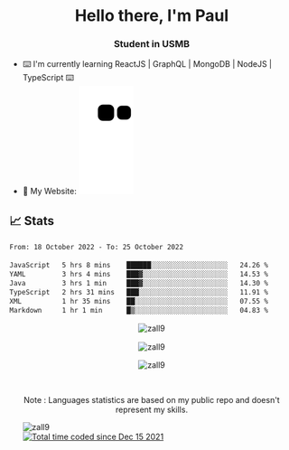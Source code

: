 <h1 align="center">Hello there, I'm Paul</h1> 
<h3 align="center">Student in USMB </h3>

- ⌨️ I'm currently learning ReactJS | GraphQL | MongoDB | NodeJS | TypeScript ⌨️
- 🔎 My Website: <a href="" ></a>
![Alt text](https://raw.githubusercontent.com/zall9/zall9/output/github-contribution-grid-snake.svg)

## 📈 Stats



<!--START_SECTION:waka-->

```text
From: 18 October 2022 - To: 25 October 2022

JavaScript   5 hrs 8 mins    ██████░░░░░░░░░░░░░░░░░░░   24.26 %
YAML         3 hrs 4 mins    ███▓░░░░░░░░░░░░░░░░░░░░░   14.53 %
Java         3 hrs 1 min     ███▓░░░░░░░░░░░░░░░░░░░░░   14.30 %
TypeScript   2 hrs 31 mins   ███░░░░░░░░░░░░░░░░░░░░░░   11.91 %
XML          1 hr 35 mins    ██░░░░░░░░░░░░░░░░░░░░░░░   07.55 %
Markdown     1 hr 1 min      █▒░░░░░░░░░░░░░░░░░░░░░░░   04.83 %
```

<!--END_SECTION:waka-->
<p align="center">
  <img align="center" src="https://github-readme-stats.vercel.app/api?username=zall9&show_icons=true&locale=en&theme=tokyonight " alt="zall9" />
</p>
<p  align="center"><img align="center" src="https://github-readme-streak-stats.herokuapp.com/?user=zall9&theme=tokyonight" alt="zall9" /></p>
<p  align="center"><img align="center" src="https://github-readme-stats.vercel.app/api/top-langs?username=zall9&show_icons=true&locale=en&layout=compact&theme=tokyonight" alt="zall9" /></p>
<br>
<p  align="center">Note : Languages statistics are based on my public repo and doesn't represent my skills.</p>
<p>
  <ul style="list-style-type: none;">
    <li align="left"><img src="https://komarev.com/ghpvc/?username=zall9&label=Profile%20views&color=0e75b6&style=for-the-badge" alt="zall9" /></li>
    <li align="left"> <a href="https://wakatime.com/@7e787948-bc72-4702-af7b-d57420a332e8"><img src="https://wakatime.com/badge/user/7e787948-bc72-4702-af7b-d57420a332e8.svg?style=for-the-badge" alt="Total time coded since Dec 15 2021" /></a> </li>
  </ul>
</p>

